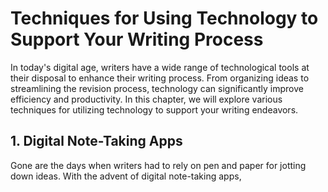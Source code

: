 Techniques for Using Technology to Support Your Writing Process
==========================================================================

In today's digital age, writers have a wide range of technological tools at their disposal to enhance their writing process. From organizing ideas to streamlining the revision process, technology can significantly improve efficiency and productivity. In this chapter, we will explore various techniques for utilizing technology to support your writing endeavors.

1\. Digital Note-Taking Apps
---------------------------

Gone are the days when writers had to rely on pen and paper for jotting down ideas. With the advent of digital note-taking apps,
